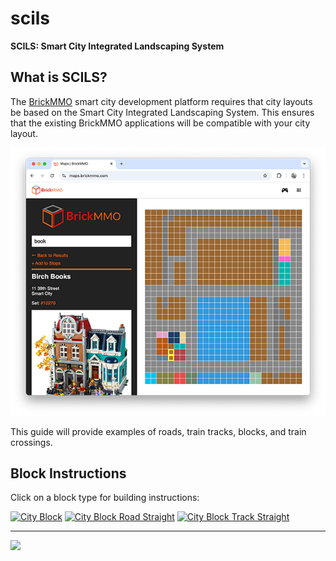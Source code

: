 
# scils

<style>@import url("//cdn.brickmmo.com/readme@1.0.0/readme.css");</style>

**SCILS: Smart City Integrated Landscaping System**

## What is SCILS?

The [BrickMMO](https://brickmmo.com) smart city development platform requires that city layouts be based on the Smart City Integrated Landscaping System. This ensures that the existing BrickMMO applications will be compatible with your city layout.

![BrickMMO Maps App](images/screenshot-maps.png)

This guide will provide examples of roads, train tracks, blocks, and train crossings. 

## Block Instructions

Click on a block type for building instructions:

<a href="/city-block"><img alt="City Block" src="https://ldr.brickmmo.com/city-block/city-block.png" width="200"></a> 
<a href="/city-block-road-straight"><img alt="City Block Road Straight" src="https://ldr.brickmmo.com/city-block-road-straight/city-block-road-straight.png
" width="200"></a>
<a href="/city-block-track-straight"><img alt="City Block Track Straight" src="https://ldr.brickmmo.com/city-block-track-straight/city-block-track-straight.png" width="200"></a>

---

<a href="https://brickmmo.com">
<img src="https://cdn.brickmmo.com/images@1.0.0/brickmmo-logo-coloured-horizontal.png" width="100">
</a>

<script src="https://cdn.brickmmo.com/bar@1.0.0/bar.js"></script>
